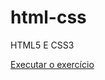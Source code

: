 # html-css
 HTML5 E CSS3 

<a href="https://github.com/Groper01/html-css/modulo02/desafiomodulo02/index.html">Executar o exercício</a>